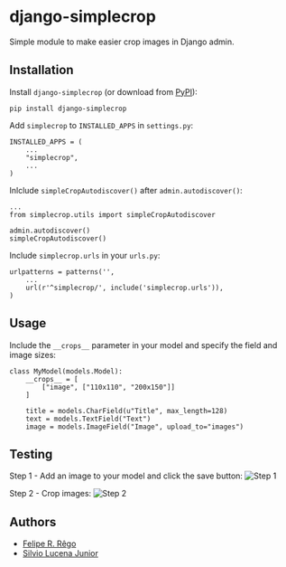 
django-simplecrop
================

Simple module to make easier crop images in Django admin.


Installation
-----------------------------------
Install ``django-simplecrop`` (or download from [PyPI](http://pypi.python.org/pypi/django-simplecrop/ "Download from PyPI")):

    pip install django-simplecrop

Add ``simplecrop`` to ``INSTALLED_APPS`` in ``settings.py``:


    INSTALLED_APPS = (
        ...
        "simplecrop",
        ...
    )
    
Inlclude ``simpleCropAutodiscover()`` after ``admin.autodiscover()``:
    
    ...
    from simplecrop.utils import simpleCropAutodiscover
    
    admin.autodiscover()
    simpleCropAutodiscover()

Include ``simplecrop.urls`` in your ``urls.py``:
    
    urlpatterns = patterns('',
        ...
        url(r'^simplecrop/', include('simplecrop.urls')),
    )
    
    
Usage
------------------


Include the ``__crops__`` parameter in your model and specify the field and image sizes:

    class MyModel(models.Model):
        __crops__ = [
            ["image", ["110x110", "200x150"]]
        ]

        title = models.CharField(u"Title", max_length=128)
        text = models.TextField("Text")
        image = models.ImageField("Image", upload_to="images")


Testing
-----------------
Step 1 - Add an image to your model and click the save button:
![Step 1](https://photos-5.dropbox.com/t/0/AAAbIUFlisdivxlOS9JDtjHu0oe_UcGpA2lWEEjWy9PZLg/12/35856195/png/2048x1536/3/1400014800/0/2/step1.png/msi85fl_eYtFqadIi39FbX_GdXJ6opfyYP3a1cYDgg0 "Step 1")

Step 2 - Crop images:
![Step 2](https://photos-1.dropbox.com/t/0/AACww3yrcYeWZLtcHiRlGaHB4vWieIuwW5i0hJ6y_CJ_8Q/12/35856195/png/2048x1536/3/1400014800/0/2/step2.png/D0k4WZUl5QSkmTspbklNr9LGpTJyV1WgjoX7EPxBInA "Step 2")


Authors
-----------------

- [Felipe R. Rêgo](https://github.com/feliperrego "GitHub - Felipe R. Rêgo")
- [Silvio Lucena Junior](https://github.com/silviolucenajunior "GitHub - Silvio Lucena")